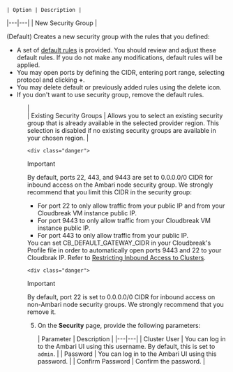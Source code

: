 

[Comment]: <> (On AWS/GCP Existing security groups should be selectable only for existing VPC.)

    | Option | Description |
|---|---|
| New Security Group | <p>(Default) Creates a new security group with the rules that you defined:</p><p><ul><li>A set of [default rules](security.md#default-cluster-security-groups) is provided. You should review and adjust these default rules. If you do not make any modifications, default rules will be applied. </li><li>You may open ports by defining the CIDR, entering port range, selecting protocol and clicking **+**.</li><li>You may delete default or previously added rules using the delete icon.</li><li>If you don't want to use security group, remove the default rules.</li><ul></p> |  
| Existing Security Groups | Allows you to select an existing security group that is already available in the selected provider region. This selection is disabled if no existing security groups are available in your chosen region. |  

    <div class="danger">
<p class="first admonition-title">Important</p>
<p class="last">
By default, ports 22, 443, and 9443 are set to 0.0.0.0/0 CIDR for inbound access on the Ambari node security group. We strongly recommend that you limit this CIDR in the security group:
<ul><li>For port 22 to only allow traffic from your public IP and from your Cloudbreak VM instance public IP.</li>
<li>For port 9443 to only allow traffic from your Cloudbreak VM instance public IP.</li> 
<li>For port 443 to only allow traffic from your public IP.</li></ul>
You can set  CB_DEFAULT_GATEWAY_CIDR in your Cloudbreak's Profile file in order to automatically open ports 9443 and 22 to your Cloudbrak IP. Refer to <a href="../security-cb/index.html#restricting-inbound-access-to-clusters">Restricting Inbound Access to Clusters</a>.   
</p>
</div>

    <div class="danger">
<p class="first admonition-title">Important</p>
<p class="last">
By default, port 22 is set to 0.0.0.0/0 CIDR for inbound access on non-Ambari node security groups. We strongly recommend that you remove it.</p>
</div>


5. On the **Security** page, provide the following parameters:

    | Parameter | Description |
|---|---|
| Cluster User | You can log in to the Ambari UI using this username. By default, this is set to `admin`. |
| Password | You can log in to the Ambari UI using this password. |
| Confirm Password | Confirm the password. |